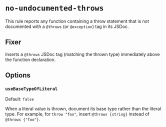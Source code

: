 # `no-undocumented-throws`

This rule reports any function containing a throw statement that is not documented with a `@throws` (or `@exception`) tag in its JSDoc.

## Fixer

Inserts a `@throws` JSDoc tag (matching the thrown type) immediately above the function declaration.

## Options

### `useBaseTypeOfLiteral`

Default: `false`

When a literal value is thrown, document its base type rather than the literal type.
For example, for `throw "foo"`, insert `@throws {string}` instead of `@throws {"foo"}`.
